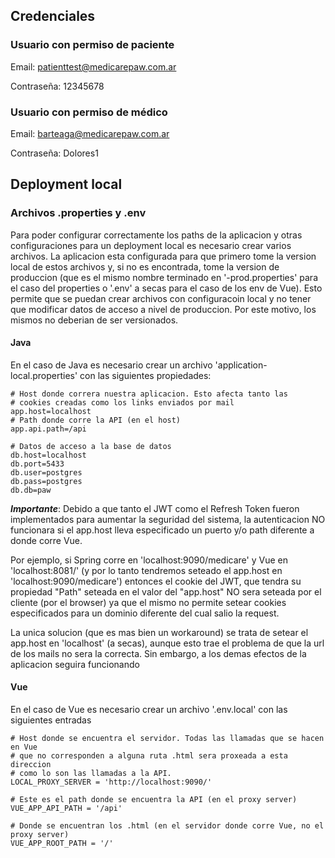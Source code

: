 ## Credenciales
### Usuario con permiso de paciente

Email: patienttest@medicarepaw.com.ar

Contraseña: 12345678


### Usuario con permiso de médico
Email: barteaga@medicarepaw.com.ar

Contraseña: Dolores1

## Deployment local
### Archivos .properties y .env
Para poder configurar correctamente los paths de la aplicacion y otras configuraciones para un deployment local es necesario crear varios archivos.
La aplicacion esta configurada para que primero tome la version local de estos archivos y, si no es encontrada,
tome la version de produccion (que es el mismo nombre terminado en '-prod.properties' para el caso del properties o '.env' a secas para el caso de los env de Vue).
Esto permite que se puedan crear archivos con configuracoin local y no tener que modificar datos de acceso a nivel de produccion.
Por este motivo, los mismos no deberian de ser versionados.

#### Java
En el caso de Java es necesario crear un archivo 'application-local.properties' con las siguientes propiedades:

```properties
# Host donde correra nuestra aplicacion. Esto afecta tanto las 
# cookies creadas como los links enviados por mail
app.host=localhost
# Path donde corre la API (en el host)
app.api.path=/api

# Datos de acceso a la base de datos
db.host=localhost
db.port=5433
db.user=postgres
db.pass=postgres
db.db=paw
```

**_Importante_**: Debido a que tanto el JWT como el Refresh Token fueron implementados para aumentar la seguridad del sistema, la autenticacion NO funcionara si el app.host lleva especificado un puerto y/o path diferente a donde corre Vue.

Por ejemplo, si Spring corre en 'localhost:9090/medicare' y Vue en 'localhost:8081/' 
(y por lo tanto tendremos seteado el app.host en 'localhost:9090/medicare')
entonces el cookie del JWT, que tendra su propiedad "Path" seteada en el valor del "app.host"
NO sera seteada por el cliente (por el browser) ya que el mismo no permite setear cookies
especificados para un dominio diferente del cual salio la request.

La unica solucion (que es mas bien un workaround) se trata de setear el app.host en 'localhost' (a secas),
aunque esto trae el problema de que la url de los mails no sera la correcta. Sin embargo, a los demas efectos
de la aplicacion seguira funcionando


#### Vue
En el caso de Vue es necesario crear un archivo '.env.local' con las siguientes entradas

 ```dotenv
# Host donde se encuentra el servidor. Todas las llamadas que se hacen en Vue
# que no corresponden a alguna ruta .html sera proxeada a esta direccion
# como lo son las llamadas a la API.
LOCAL_PROXY_SERVER = 'http://localhost:9090/'

# Este es el path donde se encuentra la API (en el proxy server)
VUE_APP_API_PATH = '/api'

# Donde se encuentran los .html (en el servidor donde corre Vue, no el proxy server)
VUE_APP_ROOT_PATH = '/'
```